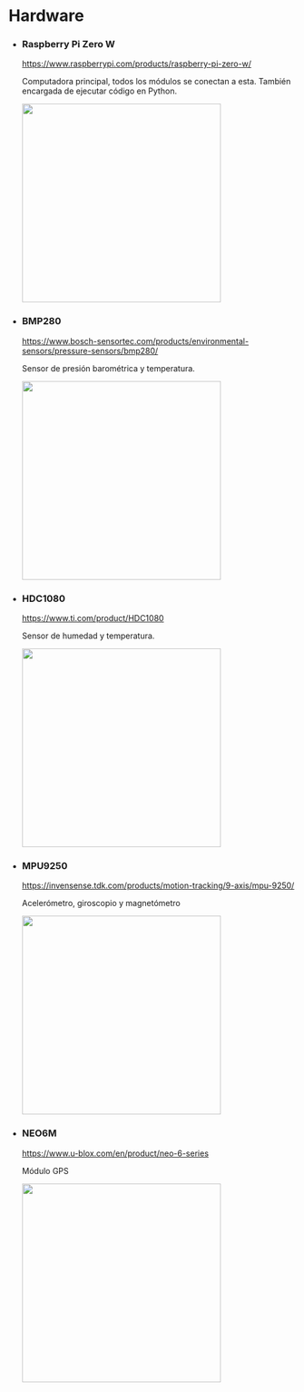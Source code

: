 # Hardware

- ### Raspberry Pi Zero W

    <https://www.raspberrypi.com/products/raspberry-pi-zero-w/>
    
    Computadora principal, todos los módulos se conectan a esta. También encargada de ejecutar código en Python.
    
    <img src="img/rpizerow.webp" width="350"/>    
    
- ### BMP280

    <https://www.bosch-sensortec.com/products/environmental-sensors/pressure-sensors/bmp280/>

    Sensor de presión barométrica y temperatura.
    
    <img src="img/bmp280.jpg" width="350"/>
    
- ### HDC1080

    <https://www.ti.com/product/HDC1080>
    
    Sensor de humedad y temperatura.
    
    <img src="img/hdc1080.webp" width="350"/>
    
   
- ### MPU9250

    <https://invensense.tdk.com/products/motion-tracking/9-axis/mpu-9250/>
    
    Acelerómetro, giroscopio y magnetómetro
    
    <img src="img/mpu9250.webp" width="350"/>
    
- ### NEO6M

    <https://www.u-blox.com/en/product/neo-6-series>
    
    Módulo GPS
    
    <img src="img/neo6m.jfif" width="350"/>
